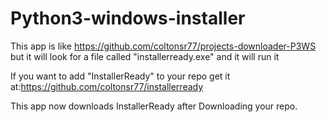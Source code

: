 # Python3-windows-installer

This app is like https://github.com/coltonsr77/projects-downloader-P3WS but it will look for a file called "installerready.exe" and it will run it

If you want to add "InstallerReady" to your repo get it at:https://github.com/coltonsr77/installerready

This app now downloads InstallerReady after Downloading your repo.
